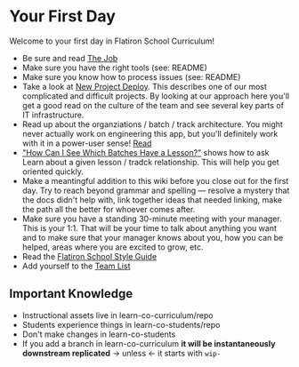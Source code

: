 # Your First Day

Welcome to your first day in Flatiron School Curriculum!

* Be sure and read [The Job](./the_job.md)
* Make sure you have the right tools (see: README)
* Make sure you know how to process issues (see: README)
* Take a look at [New Project Deploy](./major_project_deploy_new_version.md).
  This describes one of our most complicated and difficult projects. By
  looking at our approach here you'll get a good read on the culture of the team
  and see several key parts of IT infrastructure.
* Read up about the organziations / batch / track architecture. You might never
  actually work on engineering this app, but you'll definitely work with it in
  a power-user sense! [Read](./tracks-batches-orgs-learn.md)
* [ "How Can I See Which Batches Have a Lesson?"](./it-learn-batch-lesson.md)
  shows how to ask Learn about a given lesson / tradck relationship. This will
  help you get oriented quickly.
* Make a meantingful addition to this wiki before you close out for the first
  day. Try to reach beyond grammar and spelling &mdash; resolve a mystery that
  the docs didn't help with, link together ideas that needed linking, make the
  path all the better for whoever comes after.
* Make sure you have a standing 30-minute meeting with your manager. This is
  your 1:1. That will be your time to talk about anything you want and to make
  sure that your manager knows about you, how you can be helped, areas where you
  are excited to grow, etc.
* Read the [Flatiron School Style Guide][brand-book]
* Add yourself to the [Team List](./team_members.md)

## Important Knowledge

* Instructional assets live in learn-co-curriculum/repo
* Students experience things in learn-co-students/repo
* Don't make changes in learn-co-students
* If you add a branch in learn-co-curriculum **it will be instantaneously
  downstream replicated** &rarr; unless &larr; it starts with `wip-`

[brand-book]: https://flatiron.atlassian.net/wiki/spaces/ER/pages/330104842/Flatiron+School+Brand+Book
